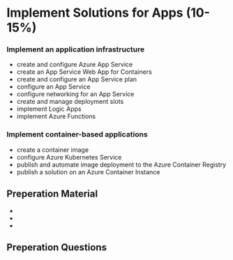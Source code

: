 # Implement Solutions for Apps (10-15%)

### Implement an application infrastructure

- create and configure Azure App Service
- create an App Service Web App for Containers
- create and configure an App Service plan
- configure an App Service
- configure networking for an App Service
- create and manage deployment slots
- implement Logic Apps
- implement Azure Functions

### Implement container-based applications

- create a container image
- configure Azure Kubernetes Service
- publish and automate image deployment to the Azure Container Registry
- publish a solution on an Azure Container Instance

## Preperation Material

- 
- 
- 

## Preperation Questions
